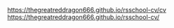 https://thegreatreddragon666.github.io/rsschool-cv/cv
https://thegreatreddragon666.github.io/rsschool-cv/
